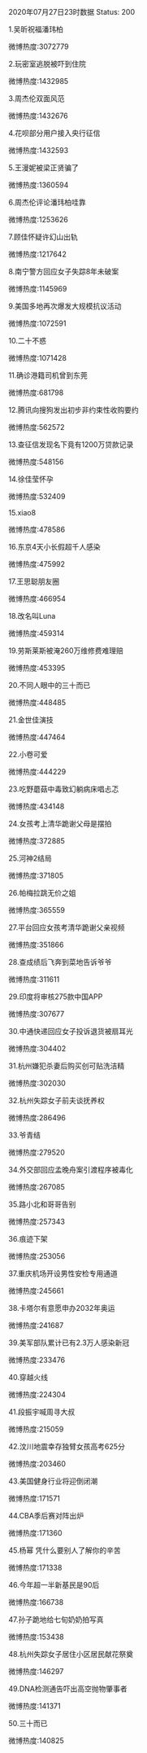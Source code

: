 2020年07月27日23时数据
Status: 200

1.吴昕祝福潘玮柏

微博热度:3072779

2.玩密室逃脱被吓到住院

微博热度:1432985

3.周杰伦双面风范

微博热度:1432676

4.花呗部分用户接入央行征信

微博热度:1432593

5.王漫妮被梁正贤骗了

微博热度:1360594

6.周杰伦评论潘玮柏哇靠

微博热度:1253626

7.顾佳怀疑许幻山出轨

微博热度:1217642

8.南宁警方回应女子失踪8年未破案

微博热度:1145969

9.美国多地再次爆发大规模抗议活动

微博热度:1072591

10.二十不惑

微博热度:1071428

11.确诊港籍司机曾到东莞

微博热度:681798

12.腾讯向搜狗发出初步非约束性收购要约

微博热度:562572

13.查征信发现名下竟有1200万贷款记录

微博热度:548156

14.徐佳莹怀孕

微博热度:532409

15.xiao8

微博热度:478586

16.东京4天小长假超千人感染

微博热度:475992

17.王思聪朋友圈

微博热度:466954

18.改名叫Luna

微博热度:459314

19.劳斯莱斯被淹260万维修费难理赔

微博热度:453395

20.不同人眼中的三十而已

微博热度:448485

21.金世佳演技

微博热度:447464

22.小卷可爱

微博热度:444229

23.吃野蘑菇中毒致幻躺病床唱忐忑

微博热度:434148

24.女孩考上清华跪谢父母是摆拍

微博热度:372885

25.河神2结局

微博热度:371805

26.帕梅拉跳无价之姐

微博热度:365559

27.平台回应女孩考清华跪谢父亲视频

微博热度:351866

28.查成绩后飞奔到菜地告诉爷爷

微博热度:311611

29.印度将审核275款中国APP

微博热度:307677

30.中通快递回应女子投诉退货被扇耳光

微博热度:304402

31.杭州嫌犯杀妻后购买创可贴洗洁精

微博热度:302030

32.杭州失踪女子前夫谈抚养权

微博热度:286496

33.爷青结

微博热度:279520

34.外交部回应孟晚舟案引渡程序被毒化

微博热度:267085

35.路小北和哥哥告别

微博热度:257343

36.痕迹下架

微博热度:253056

37.重庆机场开设男性安检专用通道

微博热度:245661

38.卡塔尔有意愿申办2032年奥运

微博热度:241687

39.美军部队累计已有2.3万人感染新冠

微博热度:233476

40.穿越火线

微博热度:224304

41.段振宇喊周寻大叔

微博热度:215059

42.汶川地震幸存独臂女孩高考625分

微博热度:203460

43.美国健身行业将迎倒闭潮

微博热度:171571

44.CBA季后赛对阵出炉

微博热度:171360

45.杨幂 凭什么要别人了解你的辛苦

微博热度:171338

46.今年超一半新基民是90后

微博热度:166738

47.孙子跪地给七旬奶奶拍写真

微博热度:153438

48.杭州失踪女子居住小区居民献花祭奠

微博热度:146297

49.DNA检测通告吓出高空抛物肇事者

微博热度:141371

50.三十而已

微博热度:140825

